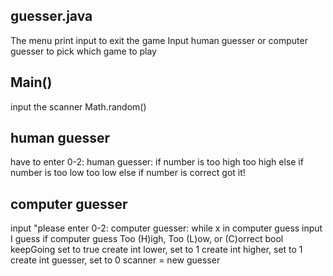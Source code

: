 ## guesser.java
The menu
print input to exit the game
Input human guesser or computer guesser to pick which game to play

## Main()
  input the scanner
  Math.random()

## human guesser
have to enter 0-2:
human guesser:
if number is too high
  too high
else if number is too low
  too low
else if number is correct
  got it!

## computer guesser
  input "please enter 0-2:
  computer guesser:
  while x in computer guess
    input I guess
    if computer guess
      Too (H)igh, Too (L)ow, or (C)orrect
      bool keepGoing set to true
      create int lower, set to 1
      create int higher, set to 1
      create int guesser, set to 0
      scanner = new guesser
